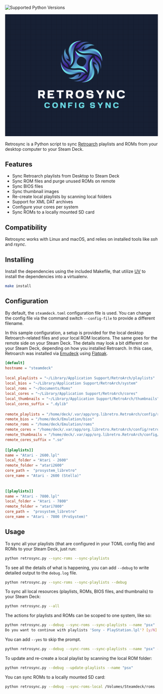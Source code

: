 ![Supported Python Versions](https://img.shields.io/pypi/pyversions/rich/13.2.0)


![Logo](https://github.com/optixx/retrosync/raw/main/assets/img/logo.png)

Retrosync is a Python script to sync [Retroarch](https://retroarch.com) playlists and ROMs from your desktop computer to your Steam Deck.


## Features
- Sync Retroarch playlists from Desktop to Steam Deck
- Sync ROM files and purge unused ROMs on remote
- Sync BIOS files
- Sync thumbnail images
- Re-create local playlists by scanning local folders
- Support for XML DAT archives
- Configure your cores per system
- Sync ROMs to a locally mounted SD card

## Compatibility

Retrosync works with Linux and macOS, and relies on installed tools like _ssh_ and _rsync_.

## Installing

Install the dependencies using the included Makefile, that utilize [UV](https://github.com/astral-sh/uv) to install the dependencies into a virtualenv.

```sh
make install
```

## Configuration

By default, the `steamdeck.toml` configuration file is used. You can change the config file via the command switch `--config-file` to provide a different filename.

In this sample configuration, a setup is provided for the local desktop Retroarch-related files and your local ROM locations. The same goes for the remote side on your Steam Deck. The details may look a bit different on your Steam Deck, depending on how you installed Retroarch. In this case, Retroarch was installed via [Emudeck](https://www.emudeck.com/) using [Flatpak](https://flatpak.org/).


```toml
[default]
hostname = "steamdeck"

local_playlists = "~/Library/Application Support/RetroArch/playlists"
local_bios = "~/Library/Application Support/RetroArch/system"
local_roms = "~/Documents/Roms"
local_cores = "~/Library/Application Support/RetroArch/cores"
local_thumbnails = "~/Library/Application Support/RetroArch/thumbnails"
local_cores_suffix = ".dylib"

remote_playlists = "/home/deck/.var/app/org.libretro.RetroArch/config/retroarch/playlists"
remote_bios = "/home/deck/Emulation/bios"
remote_roms = "/home/deck/Emulation/roms"
remote_cores = "/home/deck/.var/app/org.libretro.RetroArch/config/retroarch/cores"
remote_thumbnails = "/home/deck/.var/app/org.libretro.RetroArch/config/retroarch/thumbnails"
remote_cores_suffix = ".so"

[[playlists]]
name = "Atari - 2600.lpl"
local_folder = "Atari - 2600"
remote_folder = "atari2600"
core_path =  "prosystem_libretro"
core_name = "Atari - 2600 (Stella)"


[[playlists]]
name = "Atari - 7800.lpl"
local_folder = "Atari - 7800"
remote_folder = "atari7800"
core_path =  "prosystem_libretro"
core_name = "Atari - 7800 (ProSystem)"

```

## Usage

To sync all your playlists (that are configured in your TOML config file) and ROMs to your Steam Deck, just run:

```sh
python retrosync.py --sync-roms --sync-playlists
```

To see all the details of what is happening, you can add `--debug` to write detailed output to the `debug.log` file.

```sh
python retrosync.py --sync-roms --sync-playlists --debug
```

To sync all local resources (playlists, ROMs, BIOS files, and thumbnails) to your Steam Deck:

```sh
python retrosync.py --all
```

The actions for playlists and ROMs can be scoped to one system, like so:

```sh
python retrosync.py --debug --sync-roms --sync-playlists --name "psx"
Do you want to continue with playlists 'Sony - PlayStation.lpl'? [y/N]:
```

You can add `--yes` to skip the prompt.

```sh
python retrosync.py --debug --sync-roms --sync-playlists --name "psx" --yes
```

To update and re-create a local playlist by scanning the local ROM folder:

```sh
python retrosync.py --debug --update-playlists --name "psx"
```

You can sync ROMs to a locally mounted SD card:

```sh
python retrosync.py --debug --sync-roms-local /Volumes/Steamdeck/roms
```
